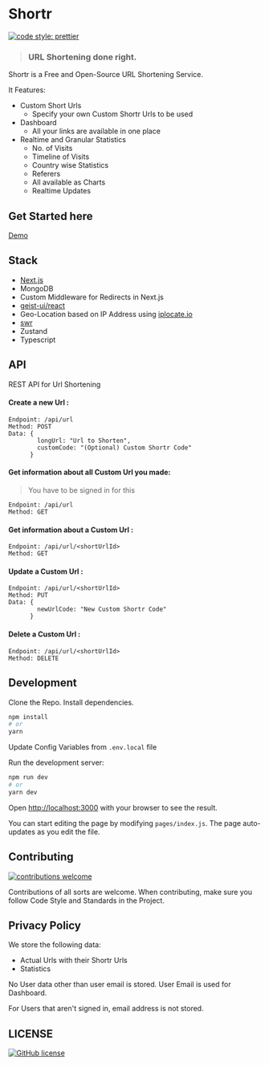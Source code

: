 # Shortr

[![code style: prettier](https://img.shields.io/badge/code_style-prettier-ff69b4.svg?style=flat-square)](https://github.com/prettier/prettier)

> ### URL Shortening done right.

Shortr is a Free and Open-Source URL Shortening Service.

It Features:

-   Custom Short Urls
    -   Specify your own Custom Shortr Urls to be used
-   Dashboard
    -   All your links are available in one place
-   Realtime and Granular Statistics
    -   No. of Visits
    -   Timeline of Visits
    -   Country wise Statistics
    -   Referers
    -   All available as Charts
    -   Realtime Updates

## Get Started here

[Demo]([https://sh-rtr.herokuapp.com/](https://shortrr.vercel.app/))

## Stack

-   [Next.js](https://github.com/vercel/next.js)
-   MongoDB
-   Custom Middleware for Redirects in  Next.js
-   [geist-ui/react]([https://github.com/geist-ui/react](https://github.com/geist-org/geist-ui))
-   Geo-Location based on IP Address using [iplocate.io](https://www.iplocate.io/)
-   [swr](https://github.com/vercel/swr)
-   Zustand
-   Typescript

## API

REST API for Url Shortening

#### Create a new Url :

    Endpoint: /api/url
    Method: POST
    Data: {
            longUrl: "Url to Shorten",
            customCode: "(Optional) Custom Shortr Code"
          }

#### Get information about all Custom Url you made:

> You have to be signed in for this

    Endpoint: /api/url
    Method: GET

#### Get information about a Custom Url :

    Endpoint: /api/url/<shortUrlId>
    Method: GET

#### Update a Custom Url :

    Endpoint: /api/url/<shortUrlId>
    Method: PUT
    Data: {
            newUrlCode: "New Custom Shortr Code"
          }

#### Delete a Custom Url :

    Endpoint: /api/url/<shortUrlId>
    Method: DELETE

## Development

Clone the Repo.
Install dependencies.

```bash
npm install
# or
yarn
```

Update Config Variables from `.env.local` file

Run the development server:

```bash
npm run dev
# or
yarn dev
```

Open [http://localhost:3000](http://localhost:3000) with your browser to see the result.

You can start editing the page by modifying `pages/index.js`. The page auto-updates as you edit the file.

## Contributing

[![contributions welcome](https://img.shields.io/badge/contributions-welcome-brightgreen.svg?style=flat)](https://github.com/NiketanG/Shortr/issues)

Contributions of all sorts are welcome.
When contributing, make sure you follow Code Style and Standards in the Project.

## Privacy Policy

We store the following data:

-   Actual Urls with their Shortr Urls
-   Statistics

No User data other than user email is stored. User Email is used for Dashboard.

For Users that aren't signed in, email address is not stored.

## LICENSE

[![GitHub license](https://img.shields.io/github/license/Naereen/StrapDown.js.svg)](https://github.com/NiketanG/Shortr/blob/master/LICENSE)
